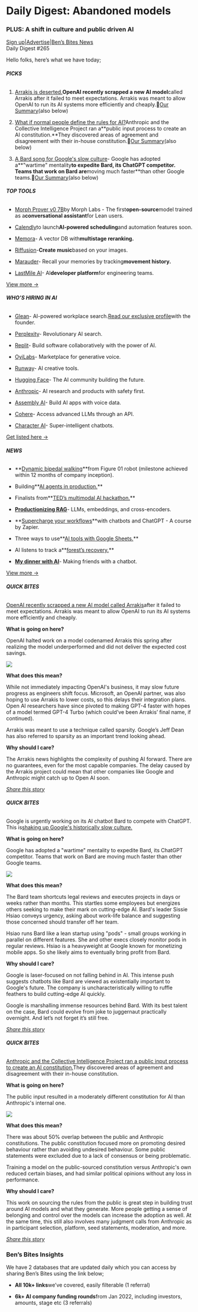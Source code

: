 # Daily Digest: Abandoned models

### PLUS: A shift in culture and public driven AI

[Sign up](https://www.bensbites.co/?utm_source=bensbites\&utm_medium=referral\&utm_campaign=daily-digest-abandoned-models)|[Advertise](https://sponsor.bensbites.co/?utm_source=bensbites\&utm_medium=referral\&utm_campaign=daily-digest-abandoned-models)|[Ben’s Bites News](https://news.bensbites.co/?utm_source=bensbites\&utm_medium=referral\&utm_campaign=daily-digest-abandoned-models)\
Daily Digest #265

Hello folks, here’s what we have today;

###### **PICKS**

1. [Arrakis is deserted.](https://www.theinformation.com/articles/openai-dropped-work-on-new-arrakis-ai-model-in-rare-setback?utm_source=bensbites\&utm_medium=referral\&utm_campaign=daily-digest-abandoned-models)**OpenAI recently scrapped a new AI model**called Arrakis after it failed to meet expectations. Arrakis was meant to allow OpenAI to run its AI systems more efficiently and cheaply.🍿[Our Summary](https://bensbites.beehiiv.com/p/arrakis-deserted)(also below)

2. [What if normal people define the rules for AI?](https://www.anthropic.com/index/collective-constitutional-ai-aligning-a-language-model-with-public-input?utm_source=bensbites\&utm_medium=referral\&utm_campaign=daily-digest-abandoned-models)Anthropic and the Collective Intelligence Project ran a\*\*public input process to create an AI constitution.\*\*They discovered areas of agreement and disagreement with their in-house constitution.🍿[Our Summary](https://bensbites.beehiiv.com/p/normal-people-define-rules-ai)(also below)

3. [A Bard song for Google's slow culture](https://www.theinformation.com/articles/googles-wartime-urgency-to-chase-chatgpt-shakes-up-culture?utm_source=bensbites\&utm_medium=referral\&utm_campaign=daily-digest-abandoned-models)- Google has adopted a\*\*"wartime" mentality**to expedite Bard, its ChatGPT competitor. Teams that work on Bard are**moving much faster\*\*than other Google teams.🍿[Our Summary](https://bensbites.beehiiv.com/p/bard-song-googles-slow-culture)(also below)

###### **TOP TOOLS**

- [Morph Prover v0 7B](https://huggingface.co/morph-labs/morph-prover-v0-7b?utm_source=bensbites\&utm_medium=referral\&utm_campaign=daily-digest-abandoned-models)by Morph Labs - The first**open-source**model trained as a**conversational assistant**for Lean users.

- [Calendly](https://calendly.com/landing/ai?utm_source=bensbites\&utm_medium=referral\&utm_campaign=daily-digest-abandoned-models)to launch**AI-powered scheduling**and automation features soon.

- [Memora](https://www.usememora.app/?utm_source=bensbites\&utm_medium=referral\&utm_campaign=daily-digest-abandoned-models)- A vector DB with**multistage reranking.**

- [Riffusion](https://www.riffusion.com/?utm_source=bensbites\&utm_medium=referral\&utm_campaign=daily-digest-abandoned-models)-**Create music**based on your images.

- [Marauder](https://marauder.world/?utm_source=bensbites\&utm_medium=referral\&utm_campaign=daily-digest-abandoned-models)- Recall your memories by tracking**movement history.**

- [LastMile AI](https://lastmileai.dev/?utm_source=bensbites\&utm_medium=referral\&utm_campaign=daily-digest-abandoned-models)- AI**developer platform**for engineering teams.

[View more →](https://news.bensbites.co/tags/show?utm_source=bensbites\&utm_medium=referral\&utm_campaign=daily-digest-abandoned-models)

###### **WHO’S HIRING IN AI**

- [Glean](https://glean.com/careers?utm_source=bensbites\&utm_medium=referral\&utm_campaign=daily-digest-abandoned-models#open-positions)- AI-powered workplace search.[Read our exclusive profile](https://bensbites.beehiiv.com/p/inside-story-building-glean)with the founder.

- [Perplexity](https://blog.perplexity.ai/careers?utm_source=bensbites\&utm_medium=referral\&utm_campaign=daily-digest-abandoned-models)- Revolutionary AI search.

- [Replit](https://replit.com/site/careers?utm_source=bensbites\&utm_medium=referral\&utm_campaign=daily-digest-abandoned-models)- Build software collaboratively with the power of AI.

- [OyiLabs](https://oyilabs.applytojob.com/apply?utm_source=bensbites\&utm_medium=referral\&utm_campaign=daily-digest-abandoned-models)- Marketplace for generative voice.

- [Runway](https://runwayml.com/careers/?utm_source=bensbites\&utm_medium=referral\&utm_campaign=daily-digest-abandoned-models#open-positions)- AI creative tools.

- [Hugging Face](https://apply.workable.com/huggingface/?utm_source=bensbites\&utm_medium=referral\&utm_campaign=daily-digest-abandoned-models)- The AI community building the future.

- [Anthropic](https://www.anthropic.com/careers?utm_source=bensbites\&utm_medium=referral\&utm_campaign=daily-digest-abandoned-models#open-roles)- AI research and products with safety first.

- [Assembly AI](https://www.assemblyai.com/careers?utm_source=bensbites\&utm_medium=referral\&utm_campaign=daily-digest-abandoned-models)- Build AI apps with voice data.

- [Cohere](https://jobs.lever.co/cohere/?utm_source=bensbites\&utm_medium=referral\&utm_campaign=daily-digest-abandoned-models)- Access advanced LLMs through an API.

- [Character AI](https://jobs.ashbyhq.com/character?utm_source=bensbites\&utm_medium=referral\&utm_campaign=daily-digest-abandoned-models)- Super-intelligent chatbots.

[Get listed here →](mailto:ben+hiring@bensbites.co)

###### **NEWS**

- \*\*[Dynamic bipedal walking](https://twitter.com/figure_robot/status/1714220139200041443?utm_source=bensbites\&utm_medium=referral\&utm_campaign=daily-digest-abandoned-models)\*\*from Figure 01 robot (milestone achieved within 12 months of company inception).

- Building\*\*[AI agents in production.](https://www.parcha.ai/blog/building-ai-agents-in-production?utm_source=bensbites\&utm_medium=referral\&utm_campaign=daily-digest-abandoned-models)\*\*

- Finalists from\*\*[TED’s multimodal AI hackathon.](https://twitter.com/alexreibman/status/1713974727176536513?utm_source=bensbites\&utm_medium=referral\&utm_campaign=daily-digest-abandoned-models)\*\*

- **[Productionizing RAG](https://www.shortwave.com/blog/productionizing-rag-llms-embeddings-cross-encoders/?utm_source=bensbites\&utm_medium=referral\&utm_campaign=daily-digest-abandoned-models)**- LLMs, embeddings, and cross-encoders.

- \*\*[Supercharge your workflows](https://learn.zapier.com/increase-productivity-using-ai?utm_source=bensbites\&utm_medium=referral\&utm_campaign=daily-digest-abandoned-models)\*\*with chatbots and ChatGPT - A course by Zapier.

- Three ways to use\*\*[AI tools with Google Sheets.](https://www.benlcollins.com/spreadsheets/ai-tools-with-google-sheets/?utm_campaign=Bens+Bites\&utm_source=newsletter\&utm_medium=email)\*\*

- AI listens to track a\*\*[forest’s recovery.](https://www.bloomberg.com/news/articles/2023-10-17/to-track-biodiversity-researchers-are-turning-to-ai?utm_source=bensbites\&utm_medium=referral\&utm_campaign=daily-digest-abandoned-models)\*\*

- **[My dinner with AI](https://www.washingtonpost.com/opinions/2023/10/17/ai-chatgpt-making-friends/?utm_source=bensbites\&utm_medium=referral\&utm_campaign=daily-digest-abandoned-models)**- Making friends with a chatbot.

[View more →](https://news.bensbites.co/tags/news/trending?utm_source=bensbites\&utm_medium=referral\&utm_campaign=daily-digest-abandoned-models)

###### **QUICK BITES**

[OpenAI recently scrapped a new AI model called Arrakis](https://www.theinformation.com/articles/openai-dropped-work-on-new-arrakis-ai-model-in-rare-setback?utm_source=bensbites\&utm_medium=referral\&utm_campaign=daily-digest-abandoned-models)after it failed to meet expectations. Arrakis was meant to allow OpenAI to run its AI systems more efficiently and cheaply.

**What is going on here?**

OpenAI halted work on a model codenamed Arrakis this spring after realizing the model underperformed and did not deliver the expected cost savings.

![](https://media.beehiiv.com/cdn-cgi/image/fit=scale-down,format=auto,onerror=redirect,quality=80/uploads/asset/file/84b55950-29fd-4777-8de1-32c0f9578140/image.png)

**What does this mean?**

While not immediately impacting OpenAI's business, it may slow future progress as engineers shift focus. Microsoft, an OpenAI partner, was also hoping to use Arrakis to lower costs, so this delays their integration plans. Open AI researchers have since pivoted to making GPT-4 faster with hopes of a model termed GPT-4 Turbo (which could’ve been Arrakis’ final name, if continued).

Arrakis was meant to use a technique called sparsity. Google’s Jeff Dean has also referred to sparsity as an important trend looking ahead.

**Why should I care?**

The Arrakis news highlights the complexity of pushing AI forward. There are no guarantees, even for the most capable companies. The delay caused by the Arrakis project could mean that other companies like Google and Anthropic might catch up to Open AI soon.

*[Share this story](https://bensbites.beehiiv.com/p/arrakis-deserted)*

###### **QUICK BITES**

Google is urgently working on its AI chatbot Bard to compete with ChatGPT. This is[shaking up Google's historically slow culture.](https://www.theinformation.com/articles/googles-wartime-urgency-to-chase-chatgpt-shakes-up-culture?utm_source=bensbites\&utm_medium=referral\&utm_campaign=daily-digest-abandoned-models)

**What is going on here?**

Google has adopted a "wartime" mentality to expedite Bard, its ChatGPT competitor. Teams that work on Bard are moving much faster than other Google teams.

![](https://media.beehiiv.com/cdn-cgi/image/fit=scale-down,format=auto,onerror=redirect,quality=80/uploads/asset/file/c0502c97-0127-4362-b319-b8aa65ec37fc/image.png)

**What does this mean?**

The Bard team shortcuts legal reviews and executes projects in days or weeks rather than months. This startles some employees but energizes others seeking to make their mark on cutting-edge AI. Bard's leader Sissie Hsiao conveys urgency, asking about work-life balance and suggesting those concerned should transfer off her team.

Hsiao runs Bard like a lean startup using "pods" - small groups working in parallel on different features. She and other execs closely monitor pods in regular reviews. Hsiao is a heavyweight at Google known for monetizing mobile apps. So she likely aims to eventually bring profit from Bard.

**Why should I care?**

Google is laser-focused on not falling behind in AI. This intense push suggests chatbots like Bard are viewed as existentially important to Google's future. The company is uncharacteristically willing to ruffle feathers to build cutting-edge AI quickly.

Google is marshalling immense resources behind Bard. With its best talent on the case, Bard could evolve from joke to juggernaut practically overnight. And let’s not forget it’s still free.

[*Share this story*](https://bensbites.beehiiv.com/p/bard-song-googles-slow-culture)

###### **QUICK BITES**

[Anthropic and the Collective Intelligence Project ran a public input process to create an AI constitution.](https://www.anthropic.com/index/collective-constitutional-ai-aligning-a-language-model-with-public-input?utm_source=bensbites\&utm_medium=referral\&utm_campaign=daily-digest-abandoned-models)They discovered areas of agreement and disagreement with their in-house constitution.

**What is going on here?**

The public input resulted in a moderately different constitution for AI than Anthropic's internal one.

![](https://media.beehiiv.com/cdn-cgi/image/fit=scale-down,format=auto,onerror=redirect,quality=80/uploads/asset/file/041ed9de-d7c8-4cbf-af06-fc2165373c6c/image.png)

**What does this mean?**

There was about 50% overlap between the public and Anthropic constitutions. The public constitution focused more on promoting desired behaviour rather than avoiding undesired behaviour. Some public statements were excluded due to a lack of consensus or being problematic.

Training a model on the public-sourced constitution versus Anthropic's own reduced certain biases, and had similar political opinions without any loss in performance.

**Why should I care?**

This work on sourcing the rules from the public is great step in building trust around AI models and what they generate. More people getting a sense of belonging and control over the models can increase the adoption as well. At the same time, this still also involves many judgment calls from Anthropic as in participant selection, platform, seed statements, moderation, and more.

[*Share this story*](https://bensbites.beehiiv.com/p/normal-people-define-rules-ai)

### Ben’s Bites Insights

We have 2 databases that are updated daily which you can access by sharing Ben’s Bites using the link below;

- **All 10k+ links**we’ve covered, easily filterable (1 referral)

- **6k+ AI company funding rounds**from Jan 2022, including investors, amounts, stage etc (3 referrals)
